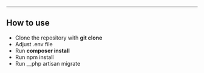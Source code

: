 ---

## How to use

- Clone the repository with __git clone__
- Adjust .env file
- Run __composer install__
- Run npm install
- Run __php artisan migrate

